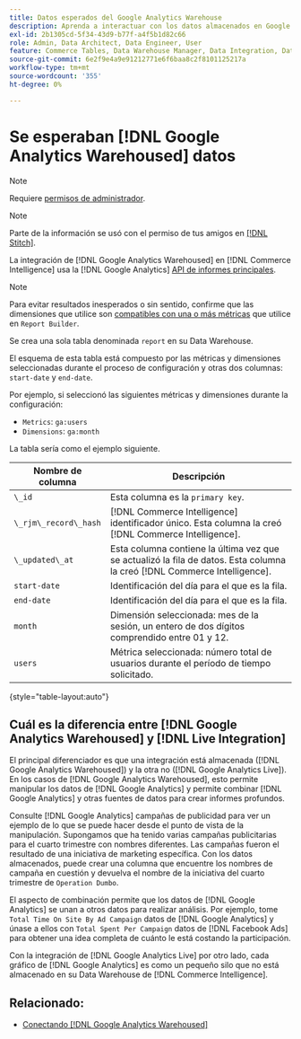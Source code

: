 ```yaml
---
title: Datos esperados del Google Analytics Warehouse
description: Aprenda a interactuar con los datos almacenados en Google Analytics.
exl-id: 2b1305cd-5f34-43d9-b77f-a4f5b1d82c66
role: Admin, Data Architect, Data Engineer, User
feature: Commerce Tables, Data Warehouse Manager, Data Integration, Data Import/Export
source-git-commit: 6e2f9e4a9e91212771e6f6baa8c2f8101125217a
workflow-type: tm+mt
source-wordcount: '355'
ht-degree: 0%

---
```


# Se esperaban [!DNL Google Analytics Warehoused] datos

>[!NOTE]
>
>Requiere [permisos de administrador](../../../administrator/user-management/user-management.md).

>[!NOTE]
>
>Parte de la información se usó con el permiso de tus amigos en [[!DNL Stitch]](https://www.stitchdata.com/docs/integrations/saas/google-analytics).

La integración de [!DNL Google Analytics Warehoused] en [!DNL Commerce Intelligence] usa la [!DNL Google Analytics] [API de informes principales](https://developers.google.com/analytics/devguides/reporting/core/v3/).

>[!NOTE]
>
>Para evitar resultados inesperados o sin sentido, confirme que las dimensiones que utilice son [compatibles con una o más métricas](https://ga-dev-tools.google/dimensions-metrics-explorer/) que utilice en `Report Builder`.

Se crea una sola tabla denominada `report` en su Data Warehouse.

El esquema de esta tabla está compuesto por las métricas y dimensiones seleccionadas durante el proceso de configuración y otras dos columnas: `start-date` y `end-date`.

Por ejemplo, si seleccionó las siguientes métricas y dimensiones durante la configuración:

* `Metrics`: `ga:users`
* `Dimensions`: `ga:month`

La tabla sería como el ejemplo siguiente.

| **Nombre de columna** | **Descripción** |
|-----|-----|
| `\_id` | Esta columna es la `primary key`. |
| `\_rjm\_record\_hash` | [!DNL Commerce Intelligence] identificador único. Esta columna la creó [!DNL Commerce Intelligence]. |
| `\_updated\_at` | Esta columna contiene la última vez que se actualizó la fila de datos. Esta columna la creó [!DNL Commerce Intelligence]. |
| `start-date` | Identificación del día para el que es la fila. |
| `end-date` | Identificación del día para el que es la fila. |
| `month` | Dimensión seleccionada: mes de la sesión, un entero de dos dígitos comprendido entre 01 y 12. |
| `users` | Métrica seleccionada: número total de usuarios durante el período de tiempo solicitado. |

{style="table-layout:auto"}

## Cuál es la diferencia entre [!DNL Google Analytics Warehoused] y [!DNL Live Integration]

El principal diferenciador es que una integración está almacenada ([!DNL Google Analytics Warehoused]) y la otra no ([!DNL Google Analytics Live]). En los casos de [!DNL Google Analytics Warehoused], esto permite manipular los datos de [!DNL Google Analytics] y permite combinar [!DNL Google Analytics] y otras fuentes de datos para crear informes profundos.

Consulte [!DNL Google Analytics] campañas de publicidad para ver un ejemplo de lo que se puede hacer desde el punto de vista de la manipulación. Supongamos que ha tenido varias campañas publicitarias para el cuarto trimestre con nombres diferentes. Las campañas fueron el resultado de una iniciativa de marketing específica. Con los datos almacenados, puede crear una columna que encuentre los nombres de campaña en cuestión y devuelva el nombre de la iniciativa del cuarto trimestre de `Operation Dumbo`.

El aspecto de combinación permite que los datos de [!DNL Google Analytics] se unan a otros datos para realizar análisis. Por ejemplo, tome `Total Time On Site By Ad Campaign` datos de [!DNL Google Analytics] y únase a ellos con `Total Spent Per Campaign` datos de [!DNL Facebook Ads] para obtener una idea completa de cuánto le está costando la participación.

Con la integración de [!DNL Google Analytics Live] por otro lado, cada gráfico de [!DNL Google Analytics] es como un pequeño silo que no está almacenado en su Data Warehouse de [!DNL Commerce Intelligence].

## Relacionado:

* [Conectando [!DNL Google Analytics Warehoused]](../integrations/google-analytics-warehoused.md)
